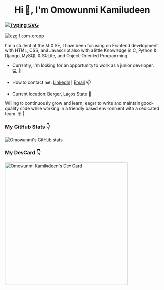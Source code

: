 <h1 align="center">Hi 👋, I'm Omowunmi Kamiludeen</h1>

### [![Typing SVG](https://readme-typing-svg.demolab.com/?lines=I'm+a+Junior+Frontend+Developer+)](https://git.io/typing-svg)
![ezgif com-cropp](https://user-images.githubusercontent.com/42210784/233861858-822dc31b-5857-46b8-a037-804179e875f5.gif)

I'm a student at the ALX SE, I have been focusing on Frontend development with HTML, CSS, and Javascript also with a little Knowledge in C, Python & Django, MySQL & SQLite, and Object-Oriented Programming.

- Currently, I'm looking for an opportunity to work as a junior developer. 💻 🐘

- How to contact me: [LinkedIn](https://www.linkedin.com/in/omowunmi-kamiludeen/) | [Email](mailto:balikiskamil@gmail.com) 📫

- Current location: Berger, Lagos State 📌

Willing to continuously grow and learn, eager to write and maintain good-quality code while working in a friendly based environment with a dedicated team. 🤓 🐘

### My GitHub Stats <g-emoji class="g-emoji" alias="point_down" fallback-src="https://github.githubassets.com/images/icons/emoji/unicode/1f447.png">👇</g-emoji>
![Omowunmi's GitHub stats](https://github-readme-stats.vercel.app/api?username=Omowunmijuin&show_icons=true&theme=dracula)

### My DevCard <g-emoji class="g-emoji" alias="point_down" fallback-src="https://github.githubassets.com/images/icons/emoji/unicode/1f447.png">👇</g-emoji>
<a href="https://app.daily.dev/Omowunmijuin"><img src="https://api.daily.dev/devcards/ece14ed401184fdeb8976b70c86891f1.png?r=yj5" width="400" alt="Omowunmi Kamiludeen's Dev Card"/></a>

